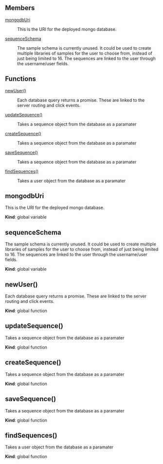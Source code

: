 ## Members

<dl>
<dt><a href="#mongodbUri">mongodbUri</a></dt>
<dd><p>This is the URI for the deployed mongo database.</p>
</dd>
<dt><a href="#sequenceSchema">sequenceSchema</a></dt>
<dd><p>The sample schema is currently unused. It could be used to create multiple libraries of samples for the user to choose from, instead of just being limited to 16. The sequences are linked to the user through the username/user fields.</p>
</dd>
</dl>

## Functions

<dl>
<dt><a href="#newUser">newUser()</a></dt>
<dd><p>Each database query returns a promise. These are linked to the server routing and click events.</p>
</dd>
<dt><a href="#updateSequence">updateSequence()</a></dt>
<dd><p>Takes a sequence object from the database as a paramater</p>
</dd>
<dt><a href="#createSequence">createSequence()</a></dt>
<dd><p>Takes a sequence object from the database as a paramater</p>
</dd>
<dt><a href="#saveSequence">saveSequence()</a></dt>
<dd><p>Takes a sequence object from the database as a paramater</p>
</dd>
<dt><a href="#findSequences">findSequences()</a></dt>
<dd><p>Takes a user object from the database as a paramater</p>
</dd>
</dl>

<a name="mongodbUri"></a>

## mongodbUri
This is the URI for the deployed mongo database.

**Kind**: global variable  
<a name="sequenceSchema"></a>

## sequenceSchema
The sample schema is currently unused. It could be used to create multiple libraries of samples for the user to choose from, instead of just being limited to 16. The sequences are linked to the user through the username/user fields.

**Kind**: global variable  
<a name="newUser"></a>

## newUser()
Each database query returns a promise. These are linked to the server routing and click events.

**Kind**: global function  
<a name="updateSequence"></a>

## updateSequence()
Takes a sequence object from the database as a paramater

**Kind**: global function  
<a name="createSequence"></a>

## createSequence()
Takes a sequence object from the database as a paramater

**Kind**: global function  
<a name="saveSequence"></a>

## saveSequence()
Takes a sequence object from the database as a paramater

**Kind**: global function  
<a name="findSequences"></a>

## findSequences()
Takes a user object from the database as a paramater

**Kind**: global function  
